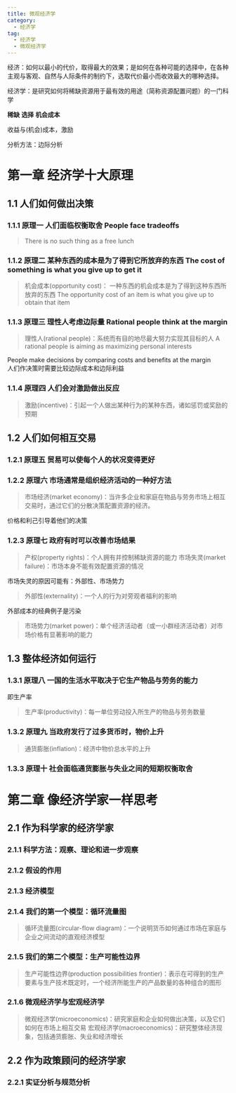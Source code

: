 ```yaml
---
title: 微观经济学
category: 
  - 经济学    
tag: 
  - 经济学 
  - 微观经济学
---
```


经济：如何以最小的代价，取得最大的效果；是如何在各种可能的选择中，在各种主观与客观、自然与人际条件的制约下，选取代价最小而收效最大的哪种选择。

经济学：是研究如何将稀缺资源用于最有效的用途（简称资源配置问题）的一门科学


**稀缺** **选择** **机会成本**

收益与(机会)成本，激励

分析方法：边际分析


# 第一章 经济学十大原理

## 1.1 人们如何做出决策

### 1.1.1 原理一 人们面临权衡取舍 People face tradeoffs
> There is no such thing as a free lunch

### 1.1.2 原理二 某种东西的成本是为了得到它所放弃的东西 The cost of something is what you give up to get it

> 机会成本(opportunity cost)： 一种东西的机会成本是为了得到这种东西所放弃的东西
> The opportunity cost of an item is what you give up to obtain that item

### 1.1.3 原理三 理性人考虑边际量 Rational people think at the margin

> 理性人(rational people)：系统而有目的地尽最大努力实现其目标的人
> A rational people is aiming as maximizing personal interests

People make decisions by comparing costs and benefits at the margin  
人们作决策时需要比较边际成本和边际利益

### 1.1.4 原理四 人们会对激励做出反应

> 激励(incentive)：引起一个人做出某种行为的某种东西，诸如惩罚或奖励的预期

## 1.2 人们如何相互交易

### 1.2.1 原理五 贸易可以使每个人的状况变得更好

### 1.2.2 原理六 市场通常是组织经济活动的一种好方法

> 市场经济(market economy)：当许多企业和家庭在物品与劳务市场上相互交易时，通过它们的分散决策配置资源的经济。

价格和利己引导着他们的决策

### 1.2.3 原理七 政府有时可以改善市场结果

> 产权(property rights)：个人拥有并控制稀缺资源的能力
> 市场失灵(market failure)：市场本身不能有效配置资源的情况

市场失灵的原因可能有：外部性、市场势力

> 外部性(externality)：一个人的行为对旁观者福利的影响

外部成本的经典例子是污染

> 市场势力(market power)：单个经济活动者（或一小群经济活动者）对市场价格有显著影响的能力

## 1.3 整体经济如何运行

### 1.3.1 原理八 一国的生活水平取决于它生产物品与劳务的能力

即生产率

> 生产率(productivity)：每一单位劳动投入所生产的物品与劳务数量

### 1.3.2 原理九 当政府发行了过多货币时，物价上升

> 通货膨胀(inflation)：经济中物价总水平的上升

### 1.3.3 原理十 社会面临通货膨胀与失业之间的短期权衡取舍

# 第二章 像经济学家一样思考

## 2.1 作为科学家的经济学家

### 2.1.1 科学方法：观察、理论和进一步观察

### 2.1.2 假设的作用

### 2.1.3 经济模型

### 2.1.4 我们的第一个模型：循环流量图

> 循环流量图(circular-flow diagram)：一个说明货币如何通过市场在家庭与企业之间流动的直观经济模型

### 2.1.5 我们的第二个模型：生产可能性边界

> 生产可能性边界(production possibilities frontier)：表示在可得到的生产要素与生产技术既定时，一个经济所能生产的产品数量的各种组合的图形

### 2.1.6 微观经济学与宏观经济学

> 微观经济学(microeconomics)：研究家庭和企业如何做出决策，以及它们如何在市场上相互交易
> 宏观经济学(macroeconomics)：研究整体经济现象，包括通货膨胀、失业和经济增长

## 2.2 作为政策顾问的经济学家

### 2.2.1 实证分析与规范分析

